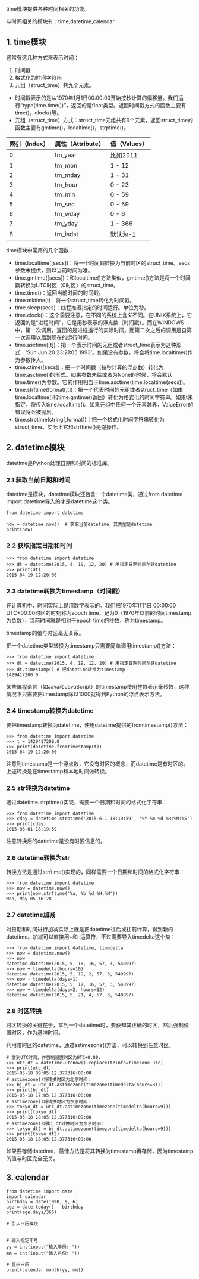 time模块提供各种时间相关的功能。

与时间相关的模块有：time,datetime,calendar
## 1. time模块
通常有这几种方式来表示时间：
1. 时间戳
2. 格式化的时间字符串
3. 元组（struct_time）共九个元素。

- 时间戳表示的是从1970年1月1日00:00:00开始按秒计算的偏移量。我们运行“type(time.time())”，返回的是float类型。返回时间戳方式的函数主要有time()，clock()等。
- 元组（struct_time）方式：struct_time元组共有9个元素，返回struct_time的函数主要有gmtime()，localtime()，strptime()。

索引（Index） | 属性（Attribute） | 值（Values）
---|---|---
 0 | tm_year | 比如2011
 1 | tm_mon | 1 - 12
 2 | tm_mday | 1 - 31
 3 | tm_hour | 0 - 23
 4 | tm_min | 0 - 59
 5 | tm_sec | 0 - 59
 6 | tm_wday | 0 - 6
 7 | tm_yday | 1 - 366
 8 | tm_isdst | 默认为-1
time模块中常用的几个函数：
- time.localtime([secs])：将一个时间戳转换为当前时区的struct_time。secs参数未提供，则以当前时间为准。
- time.gmtime([secs])：和localtime()方法类似，gmtime()方法是将一个时间戳转换为UTC时区（0时区）的struct_time。
- time.time()：返回当前时间的时间戳。
- time.mktime(t)：将一个struct_time转化为时间戳。
- time.sleep(secs)：线程推迟指定的时间运行。单位为秒。
- time.clock()：这个需要注意，在不同的系统上含义不同。在UNIX系统上，它返回的是“进程时间”，它是用秒表示的浮点数（时间戳）。而在WINDOWS中，第一次调用，返回的是进程运行的实际时间。而第二次之后的调用是自第一次调用以后到现在的运行时间。
- time.asctime([t])：把一个表示时间的元组或者struct_time表示为这种形式：'Sun Jun 20 23:21:05 1993'。如果没有参数，将会将time.localtime()作为参数传入。
- time.ctime([secs])：把一个时间戳（按秒计算的浮点数）转化为time.asctime()的形式。如果参数未给或者为None的时候，将会默认time.time()为参数。它的作用相当于time.asctime(time.localtime(secs))。
- time.strftime(format[,t])：把一个代表时间的元组或者struct_time（如由time.localtime()和time.gmtime()返回）转化为格式化的时间字符串。如果t未指定，将传入time.localtime()。如果元组中任何一个元素越界，ValueError的错误将会被抛出。
- time.strptime(string[,format])：把一个格式化时间字符串转化为struct_time。实际上它和strftime()是逆操作。

## 2. datetime模块
datetime是Python处理日期和时间的标准库。
### 2.1 获取当前日期和时间
datetime是模块，datetime模块还包含一个datetime类，通过from datetime import datetime导入的才是datetime这个类。

```python3
from datetime import datetime

now = datetime.now()  # 获取当前datetime，其类型是datetime
print(now)
```
### 2.2 获取指定日期和时间

```python3
>>> from datetime import datetime
>>> dt = datetime(2015, 4, 19, 12, 20) # 用指定日期时间创建datetime
>>> print(dt)
2015-04-19 12:20:00
```
### 2.3 datetime转换为timestamp（时间戳）
在计算机中，时间实际上是用数字表示的。我们把1970年1月1日 00:00:00 UTC+00:00时区的时刻称为epoch time，记为0（1970年以前的时间timestamp为负数），当前时间就是相对于epoch time的秒数，称为timestamp。

timestamp的值与时区毫无关系。

把一个datetime类型转换为timestamp只需要简单调用timestamp()方法：

```python3
>>> from datetime import datetime
>>> dt = datetime(2015, 4, 19, 12, 20) # 用指定日期时间创建datetime
>>> dt.timestamp() # 把datetime转换为timestamp
1429417200.0
```
某些编程语言（如Java和JavaScript）的timestamp使用整数表示毫秒数，这种情况下只需要把timestamp除以1000就得到Python的浮点表示方法。
### 2.4 timestamp转换为datetime
要把timestamp转换为datetime，使用datetime提供的fromtimestamp()方法：

```python3
>>> from datetime import datetime
>>> t = 1429417200.0
>>> print(datetime.fromtimestamp(t))
2015-04-19 12:20:00
```
注意到timestamp是一个浮点数，它没有时区的概念，而datetime是有时区的。上述转换是在timestamp和本地时间做转换。

### 2.5 str转换为datetime
通过datetime.strptime()实现，需要一个日期和时间的格式化字符串：

```python3
>>> from datetime import datetime
>>> cday = datetime.strptime('2015-6-1 18:19:59', '%Y-%m-%d %H:%M:%S')
>>> print(cday)
2015-06-01 18:19:59
```
注意转换后的datetime是没有时区信息的。
### 2.6 datetime转换为str
转换方法是通过strftime()实现的，同样需要一个日期和时间的格式化字符串：

```python3
>>> from datetime import datetime
>>> now = datetime.now()
>>> print(now.strftime('%a, %b %d %H:%M'))
Mon, May 05 16:28
```
### 2.7 datetime加减
对日期和时间进行加减实际上就是把datetime往后或往前计算，得到新的datetime。加减可以直接用+和-运算符，不过需要导入timedelta这个类：

```python3
>>> from datetime import datetime, timedelta
>>> now = datetime.now()
>>> now
datetime.datetime(2015, 5, 18, 16, 57, 3, 540997)
>>> now + timedelta(hours=10)
datetime.datetime(2015, 5, 19, 2, 57, 3, 540997)
>>> now - timedelta(days=1)
datetime.datetime(2015, 5, 17, 16, 57, 3, 540997)
>>> now + timedelta(days=2, hours=12)
datetime.datetime(2015, 5, 21, 4, 57, 3, 540997)
```
### 2.8 时区转换
时区转换的关键在于，拿到一个datetime时，要获知其正确的时区，然后强制设置时区，作为基准时间。

利用带时区的datetime，通过astimezone()方法，可以转换到任意时区。

```python3
# 拿到UTC时间，并强制设置时区为UTC+0:00:
>>> utc_dt = datetime.utcnow().replace(tzinfo=timezone.utc)
>>> print(utc_dt)
2015-05-18 09:05:12.377316+00:00
# astimezone()将转换时区为北京时间:
>>> bj_dt = utc_dt.astimezone(timezone(timedelta(hours=8)))
>>> print(bj_dt)
2015-05-18 17:05:12.377316+08:00
# astimezone()将转换时区为东京时间:
>>> tokyo_dt = utc_dt.astimezone(timezone(timedelta(hours=9)))
>>> print(tokyo_dt)
2015-05-18 18:05:12.377316+09:00
# astimezone()将bj_dt转换时区为东京时间:
>>> tokyo_dt2 = bj_dt.astimezone(timezone(timedelta(hours=9)))
>>> print(tokyo_dt2)
2015-05-18 18:05:12.377316+09:00
```
如果要存储datetime，最佳方法是将其转换为timestamp再存储，因为timestamp的值与时区完全无关。
## 3. calendar

```python3
from datetime import date
import calendar
birthday = date(1990, 9, 6)
age = date.today() - birthday
print(age.days/365)

# 引入日历模块


# 输入指定年月
yy = int(input("输入年份: "))
mm = int(input("输入月份: "))

# 显示日历
print(calendar.month(yy, mm))

```

